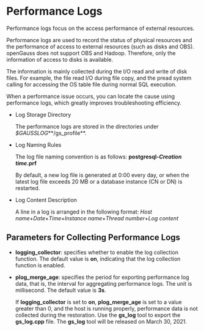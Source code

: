 # Performance Logs<a name="EN-US_TOPIC_0286058590"></a>

Performance logs focus on the access performance of external resources.

Performance logs are used to record the status of physical resources and the performance of access to external resources \(such as disks and OBS\). openGauss does not support OBS and Hadoop. Therefore, only the information of access to disks is available.

The information is mainly collected during the I/O read and write of disk files. For example, the file read I/O during file copy, and the pread system calling for accessing the OS table file during normal SQL execution.

When a performance issue occurs, you can locate the cause using performance logs, which greatly improves troubleshooting efficiency.

-   Log Storage Directory

    The performance logs are stored in the directories under  *$GAUSSLOG***/gs\_profile**.

-   Log Naming Rules

    The log file naming convention is as follows:  **postgresql-***Creation time***.prf**

    By default, a new log file is generated at 0:00 every day, or when the latest log file exceeds 20 MB or a database instance \(CN or DN\) is restarted.

-   Log Content Description

    A line in a log is arranged in the following format:  *Host name*+*Date*+*Time*+*Instance name*+*Thread number*+*Log content*


## Parameters for Collecting Performance Logs<a name="section190710281529"></a>

-   **logging\_collector**: specifies whether to enable the log collection function. The default value is  **on**, indicating that the log collection function is enabled.
-   **plog\_merge\_age**: specifies the period for exporting performance log data, that is, the interval for aggregating performance logs. The unit is millisecond. The default value is  **3s**.

    If  **logging\_collector**  is set to  **on**,  **plog\_merge\_age**  is set to a value greater than 0, and the host is running properly, performance data is not collected during the restoration. Use the  **gs\_log**  tool to export the  **gs\_log.cpp**  file. The  **gs\_log**  tool will be released on March 30, 2021.

